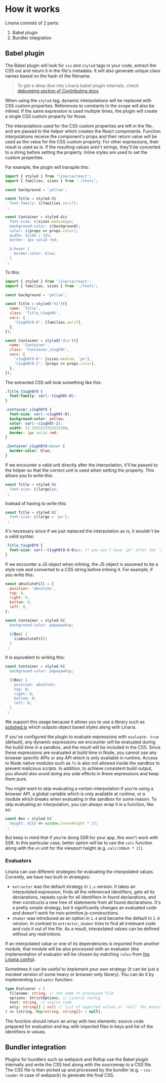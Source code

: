 # How it works

Linaria consists of 2 parts:

1. Babel plugin
2. Bundler integration

## Babel plugin

The Babel plugin will look for `css` and `styled` tags in your code, extract the CSS out and return it in the file's metadata. It will also generate unique class names based on the hash of the filename.

> To get a deep dive into Linaria babel plugin internals, check [debugging section of Contributing docs](../CONTRIBUTING.md#debugging-and-deep-dive-into-babel-plugin)

When using the `styled` tag, dynamic interpolations will be replaced with CSS custom properties. References to constants in the scope will also be inlined. If the same expression is used multiple times, the plugin will create a single CSS custom property for those.

The interpolations used for the CSS custom properties are left in the file, and are passed to the helper which creates the React components. Function interpolations receive the component's props and their return value will be used as the value for the CSS custom property. For other expressions, their result is used as is. If the resulting values aren't strings, they'll be converted to a string before setting the property. Inline styles are used to set the custom properties.

For example, the plugin will transpile this:

```js
import { styled } from 'linaria/react';
import { families, sizes } from './fonts';

const background = 'yellow';

const Title = styled.h1`
  font-family: ${families.serif};
`;

const Container = styled.div`
  font-size: ${sizes.medium}px;
  background-color: ${background};
  color: ${props => props.color};
  width: ${100 / 3}%;
  border: 1px solid red;

  &:hover {
    border-color: blue;
  }
`;
```

To this:

```js
import { styled } from 'linaria/react';
import { families, sizes } from './fonts';

const background = 'yellow';

const Title = styled('h1')({
  name: 'Title',
  class: 'Title_t1ugh8t',
  vars: {
    't1ugh8t9-0': [families.serif],
  },
});

const Container = styled('div')({
  name: 'Container',
  class: 'Container_c1ugh8t',
  vars: {
    'c1ugh8t9-0': [sizes.medium, 'px'],
    'c1ugh8t9-2': [props => props.color],
  },
});
```

The extracted CSS will look something like this:

```css
.Title_t1ugh8t9 {
  font-family: var(--t1ugh8t-0);
}

.Container_c1ugh8t9 {
  font-size: var(--c1ugh8t-0);
  background-color: yellow;
  color: var(--c1ugh8t-2);
  width: 33.333333333333336%;
  border: 1px solid red;
}

.Container_c1ugh8t9:hover {
  border-color: blue;
}
```

If we encounter a valid unit directly after the interpolation, it'll be passed to the helper so that the correct unit is used when setting the property. This allows you to write this:

```js
const Title = styled.h1`
  font-size: ${large}px;
`;
```

Instead of having to write this:

```js
const Title = styled.h1`
  font-size: ${large + 'px'};
`;
```

It's necessary since if we just replaced the interpolation as is, it wouldn't be a valid syntax:

```css
.Title_t1ugh8t9 {
  font-size: var(--t1ugh8t9-0-0)px; /* you can't have 'px' after the `var(..)` */
}
```

If we encounter a JS object when inlining, the JS object is assumed to be a style rule and converted to a CSS string before inlining it. For example, if you write this:

```js
const absoluteFill = {
  position: 'absolute',
  top: 0,
  right: 0,
  bottom: 0,
  left: 0,
};

const Container = styled.h1`
  background-color: papayawhip;

  ${Box} {
    ${absoluteFill}
  }
`;
```

It is equivalent to writing this:

```js
const Container = styled.h1`
  background-color: papayawhip;

  ${Box} {
    position: absolute;
    top: 0;
    right: 0;
    bottom: 0;
    left: 0;
  }
`;
```

We support this usage because it allows you to use a library such as [polished.js](https://polished.js.org) which outputs object based styles along with Linaria.

If you've configured the plugin to evaluate expressions with `evaluate: true` (default), any dynamic expressions we encounter will be evaluated during the build-time in a sandbox, and the result will be included in the CSS. Since these expressions are evaluated at build time in Node, you cannot use any browser specific APIs or any API which is only available in runtime. Access to Node native modules such as `fs` is also not allowed inside the sandbox to prevent malicious scripts. In addition, to achieve consistent build output, you should also avoid doing any side effects in these expressions and keep them pure.

You might want to skip evaluating a certain interpolation if you're using a browser API, a global variable which is only available at runtime, or a module which breaks when evaluating in the sandbox for some reason. To skip evaluating an interpolation, you can always wrap it in a function, like so:

```js
const Box = styled.h1`
  height: ${() => window.innerHeight * 2};
`;
```

But keep in mind that if you're doing SSR for your app, this won't work with SSR. In this particular case, better option will be to use the `calc` function along with the `vh` unit for the viewport height (e.g. `calc(100vh * 2)`).

### Evaluators

Linaria can use different strategies for evaluating the interpolated values.
Currently, we have two built-in strategies:

- `extractor` was the default strategy in `1.x` version. It takes an interpolated expression, finds all the referenced identifiers, gets all its declarations, repeats cycle for all identifiers in found declarations, and then constructs a new tree of statements from all found declarations. It's a pretty simple strategy, but it significantly changes an evaluated code and doesn't work for non-primitive js-constructions.
- `shaker` was introduced as an option in `1.4` and became the default in `2.0` version. In contrast to `extractor`, `shaker` tries to find all irrelevant code and cuts it out of the file. As a result, interpolated values can be defined without any restrictions.

If an interpolated value or one of its dependencies is imported from another module, that module will be also processed with an evaluator (the implementation of evaluator will be chosen by matching `rules` from [the Linaria config](../CONFIGURATION.md#options)).

Sometimes it can be useful to implement your own strategy (it can be just a mocked version of some heavy or browser-only library). You can do it by implementing `Evaluator` function:

```typescript
type Evaluator = (
  filename: string, // the name of processed file
  options: StrictOptions, // Linaria config
  text: string, // source code
  only: string[] | null // list of exported values or `null` for everything
) => [string, Map<string, string[]> | null];
```

The function should return an array with two elements: source code prepared for evaluation and `Map` with imported files in keys and list of the identifiers in values.

## Bundler integration

Plugins for bundlers such as webpack and Rollup use the Babel plugin internally and write the CSS text along with the sourcemap to a CSS file. The CSS file is then picked up and processed by the bundler (e.g. - `css-loader` in case of webpack) to generate the final CSS.
